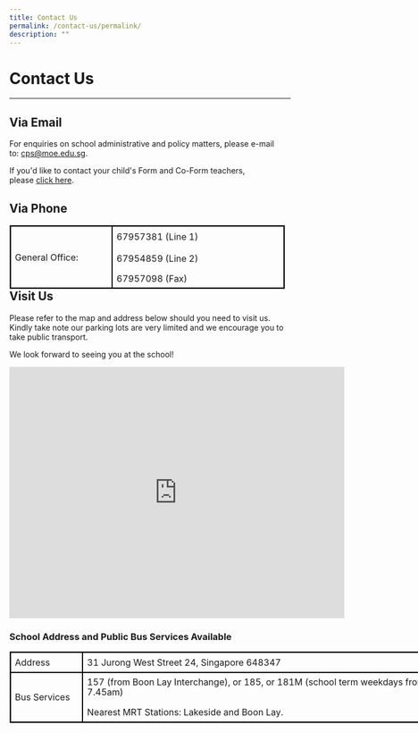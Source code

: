 ```yaml
---
title: Contact Us
permalink: /contact-us/permalink/
description: ""
---
```

Contact Us
==========

  

---

Via&nbsp;**Email**
-------------

  

For enquiries on school administrative and policy matters, please e-mail to:&nbsp;[cps@moe.edu.sg](mailto:cps@moe.edu.sg).

  

If you'd like to contact your child's Form and Co-Form teachers, please&nbsp;[click here](https://corporationpri-moe-edu-sg-admin.cwp.sg/our-people/teaching-staff).

Via&nbsp;**Phone**
-------------

<table style="margin: 0px 10px 0px 0px; outline: 0px; padding: 0px; border-collapse: collapse; float: left; border: 1px solid rgb(170, 170, 170); width: 493.727px;" class="iveo_table ives_tab_simple3 ive_eobj_left"><tbody style="margin: 0px; outline: 0px; padding: 0px;"><tr style="margin: 0px; outline: 0px; padding: 0px;"><td style="margin: 0px; outline: 0px; padding: 7px; text-align: left; border: 2px solid black; width: 178px;">General Office:</td><td style="margin: 0px; outline: 0px; padding: 7px; text-align: center; border: 2px solid black; width: 315px;"><div style="margin: 0px; outline: 0px; padding: 0px; line-height: 22.4px; text-align: left;"><span style="margin: 0px; outline: 0px; padding: 0px; background-color: initial;">67957381 (Line 1)</span></div><div style="margin: 0px; outline: 0px; padding: 0px; line-height: 18.2px; text-align: left;"><br style="margin: 0px; outline: 0px; padding: 0px;"></div><div style="margin: 0px; outline: 0px; padding: 0px; line-height: 18.2px; text-align: left;">67954859 (Line 2)</div><div style="margin: 0px; outline: 0px; padding: 0px; line-height: 18.2px; text-align: left;"><br style="margin: 0px; outline: 0px; padding: 0px;"></div><div style="margin: 0px; outline: 0px; padding: 0px; line-height: 18.2px; text-align: left;">67957098 (Fax)</div></td></tr></tbody></table>   



    
		
**Visit Us**
------------

Please refer to the map and address below should you need to visit us. Kindly take note our parking lots are very limited and we encourage you to take public transport.

  

We look forward to seeing you at the school!  

<iframe loading="lazy" allowfullscreen="" style="border:0;" height="450" width="600" src="https://www.google.com/maps/embed?pb=!1m18!1m12!1m3!1d3988.7085076290323!2d103.7054516152362!3d1.3514375619456178!2m3!1f0!2f0!3f0!3m2!1i1024!2i768!4f13.1!3m3!1m2!1s0x31da0fc73081f039%3A0x9dc5b89419762c0d!2sCorporation%20Primary%20School!5e0!3m2!1sen!2ssg!4v1663140684903!5m2!1sen!2ssg"></iframe>

### **School Address and Public Bus Services Available**

<table style="margin: 0px 10px 0px 0px; outline: 0px; padding: 0px; border-collapse: collapse; float: left; border: 1px solid rgb(170, 170, 170); width: 849.227px;" class="iveo_table ives_tab_simple3 ive_eobj_left"><tbody style="margin: 0px; outline: 0px; padding: 0px;"><tr style="margin: 0px; outline: 0px; padding: 0px;"><td style="margin: 0px; outline: 0px; padding: 7px; text-align: left; border: 2px solid black; width: 116px;">Address</td><td style="margin: 0px; outline: 0px; padding: 7px; text-align: left; border: 2px solid black; width: 733px;">31 Jurong West Street 24, Singapore 648347<br style="margin: 0px; outline: 0px; padding: 0px;"></td></tr><tr style="margin: 0px; outline: 0px; padding: 0px;"><td style="margin: 0px; outline: 0px; padding: 7px; text-align: left; border: 2px solid black; width: 60px;">Bus Services<br style="margin: 0px; outline: 0px; padding: 0px;"></td><td style="margin: 0px; outline: 0px; padding: 7px; text-align: center; border: 2px solid black; width: 60px;"><div style="margin: 0px; outline: 0px; padding: 0px; line-height: 18.2px; text-align: left;">157 (from Boon Lay Interchange), or 185, or 181M (school term weekdays from 6.30am-7.45am)</div><div style="margin: 0px; outline: 0px; padding: 0px; line-height: 18.2px; text-align: left;"><br style="margin: 0px; outline: 0px; padding: 0px;"></div><div style="margin: 0px; outline: 0px; padding: 0px; line-height: 18.2px; text-align: left;">Nearest MRT Stations: Lakeside and Boon Lay.</div></td></tr></tbody></table>